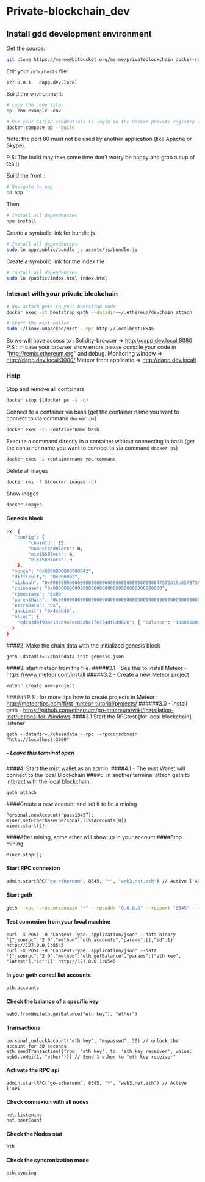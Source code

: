Private-blockchain_dev
=========================

## Install gdd development environment

Get the source:

```bash
git clone https://me-me@bitbucket.org/me-me/privateblockchain_docker-react.git
```

Edit your `/etc/hosts` file:

```
127.0.0.1   dapp.dev.local
```

Build the environment:


```bash
# copy the .env file.
cp .env-example .env
```


```bash
# Use your GITLAB credentials to login in the Docker private registry for the project.
docker-compose up --build
```
Note: the port 80 must not be used by another application (like Apache or Skype).

P.S: The build may take some time don't worry be happy and grab a cup of tea :)


Build the front : 

```bash
# Navigate to app
cd app
```

Then 

```bash
# Install all dependencies
npm install
```

Create a symbolic link for bundle.js

```bash
# Install all dependencies
sudo ln app/public/bundle.js assets/js/bundle.js
```

Create a symbolic link for the index file

```bash
# Install all dependencies
sudo ln /public/index.html index.html
```

### Interact with your private blockchain

```bash
# Now attach geth to your bootstrap node 
docker exec -it bootstrap geth --datadir=~/.ethereum/devchain attach
```

```bash
# Start the mist wallet 
sudo ./linux-unpacked/mist --rpc http://localhost:8545
```

So we will have access to : 
Solidity-browser => http://dapp.dev.local:8080
P.S : in case your browser show errors please compile your code in "http://remix.ethereum.org" and debug. 
Monitoring window => http://dapp.dev.local:3000/
Meteor front applicatio => http://dapp.dev.local/


### Help

Stop and remove all containers

```bash
docker stop $(docker ps -a -q)
```

Connect to a container via bash (get the container name you want to connect to via command `docker ps`)
```bash
docker exec -ti containername bash
```

Execute a command directly in a container without connecting in bash (get the container name you want to connect to via command `docker ps`)

```bash
docker exec -i containername yourcommand
```

Delete all inages 

```bash
docker rmi -f $(docker images -q)
```

Show inages 
```bash
docker images
```


#### Genesis block

```bash
Ex: {
   "config": {
        "chainId": 15,
        "homesteadBlock": 0,
        "eip155Block": 0,
        "eip158Block": 0
    },
  "nonce": "0x0000000000000042",
  "difficulty": "0x000002",
  "mixhash": "0x00000000000000000000000000000000000000647572616c65787365646c6578",
  "coinbase": "0x0000000000000000000000000000000000000000",
  "timestamp": "0x00",
  "parentHash": "0x0000000000000000000000000000000000000000000000000000000000000000",
  "extraData": "0x",
  "gasLimit": "0x4c4b40",
  "alloc": {
    "cd2a3d9f938e13cd947ec05abc7fe734df8dd826": { "balance": "10000000000000000" }
  }
}
```

####2. Make the chain data with the initialized genesis block 

```
geth –datadir=./chaindata init genesis.json
```
####3. start meteor from the file.
#####3.1 - See this to install Meteor - https://www.meteor.com/install
#####3.2 - Create a new Meteor project
```
meteor create new-project
```
######P.S : for more tips how to create projects in Meteor : http://meteortips.com/first-meteor-tutorial/projects/
######3.0 - Install geth - https://github.com/ethereum/go-ethereum/wiki/Installation-instructions-for-Windows
####3.1 Start the RPCtest [for local blockchain] listener 
```
geth --datadir=./chaindata --rpc --rpccorsdomain "http://localhost:3000"
```
##### - Leave this terminal open
####4. Start the mist wallet as an admin.
####4.1 - The mist Wallet will connect to the local Blockchain
####5. in another terminal attach geth to interact with the local blockchain: 

```
geth attach
```

####Create a new account and set it to be a mining

```
Personal.newAccount(“pass1345”);
miner.setEtherbase(personal.listAccounts[0])
miner.start(2);
```

####After mining, some ether will show up in your account
####Stop mining

```
Miner.stop();
```

#### Start RPC connexion
```bash
admin.startRPC("go-ethereum", 8545, "*", "web3,net,eth") // Active l'API
```


#### Start geth
```bash
geth --rpc --rpccorsdomain "*" --rpcaddr "0.0.0.0" --rpcport "8545" --rpcapi "admin,db,eth,debug,miner,net,shh,txpool,personal,web3"  --networkid 184  --nat "any" --dev
```

#### Test connexion from your local machine
```
curl -X POST -H "Content-Type: application/json" --data-binary '{"jsonrpc":"2.0","method":"eth_accounts","params":[],"id":1}' http://127.0.0.1:8545
curl -X POST -H "Content-Type: application/json" --data '{"jsonrpc":"2.0","method":"eth_getBalance","params":["eth key", "latest"],"id":1}' http://127.0.0.1:8545
```
#### In your geth consol list accounts
```
eth.accounts
```

#### Check the balance of a specific key
```
web3.fromWei(eth.getBalance("eth key"), "ether")
```

#### Transactions
```
personal.unlockAccount("eth key", "mypasswd", 30) // unlock the account for 30 seconds
eth.sendTransaction({from: 'eth key', to: 'eth key receiver', value: web3.toWei(1, "ether")}) // Send 1 ether to "eth key receiver"
```
#### Activate the RPC api
```
admin.startRPC("go-ethereum", 8545, "*", "web3,net,eth") // Active l'API
 ```
#### Check connexion with all nodes
```
net.listening
net.peerCount
```

#### Check the Nodes stat
```
eth
```

#### Check the syncronization mode
```
eth.syncing
```